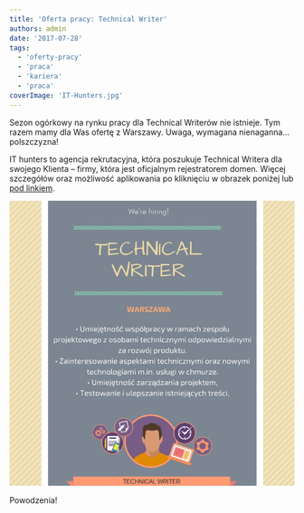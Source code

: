 ```yaml
---
title: 'Oferta pracy: Technical Writer'
authors: admin
date: '2017-07-28'
tags:
  - 'oferty-pracy'
  - 'praca'
  - 'kariera'
  - 'praca'
coverImage: 'IT-Hunters.jpg'
---
```


Sezon ogórkowy na rynku pracy dla Technical Writerów nie istnieje. Tym razem
mamy dla Was ofertę z Warszawy. Uwaga, wymagana nienaganna... polszczyzna!

<!--truncate-->

IT hunters to agencja rekrutacyjna, która poszukuje Technical Writera dla
swojego Klienta – firmy, która jest oficjalnym rejestratorem domen. Więcej
szczegółów oraz możliwość aplikowania po kliknięciu w obrazek poniżej lub
[pod linkiem](http://www.goldenline.pl/praca/oferta/technical-writer_warszawa,1008778?engine=latest_offers&context=new_block).

![](images/ITHuntersTechnicalWriterWarszawa.jpg)

Powodzenia!
